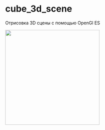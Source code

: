 # cube_3d_scene
Отрисовка 3D сцены с помощью OpenGl ES

<img src='https://github.com/AndrewVorotyntsev/cube_3d_scene/assets/48821142/fddcc71d-5f27-4309-9dc9-2d70a75a5208' width=300 />
